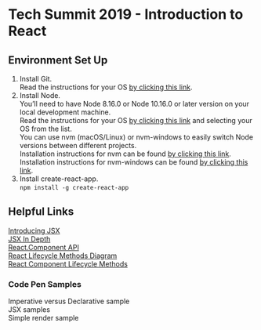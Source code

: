# Tech Summit 2019 - Introduction to React  

## Environment Set Up  
1. Install Git.  
    Read the instructions for your OS [by clicking this link](https://git-scm.com/book/en/v1/Getting-Started-Installing-Git).  
2. Install Node.  
    You’ll need to have Node 8.16.0 or Node 10.16.0 or later version on your local development machine.  
    Read the instructions for your OS [by clicking this link](https://nodejs.org/en/download/package-manager/) and selecting your OS from the list.  
    You can use nvm (macOS/Linux) or nvm-windows to easily switch Node versions between different projects.  
    Installation instructions for nvm can be found [by clicking this link](https://github.com/nvm-sh/nvm).  
    Installation instructions for nvm-windows can be found [by clicking this link](https://github.com/coreybutler/nvm-windows).  
3. Install create-react-app.  
    `npm install -g create-react-app`




## Helpful Links  
[Introducing JSX](https://reactjs.org/docs/introducing-jsx.html)  
[JSX In Depth](https://reactjs.org/docs/jsx-in-depth.html)  
[React.Component API](https://reactjs.org/docs/react-component.html)  
[React Lifecycle Methods Diagram](http://projects.wojtekmaj.pl/react-lifecycle-methods-diagram/)  
[React Component Lifecycle Methods](https://reactjs.org/docs/react-component.html#the-component-lifecycle)  

### Code Pen Samples  
Imperative versus Declarative sample  
JSX samples  
Simple render sample  
